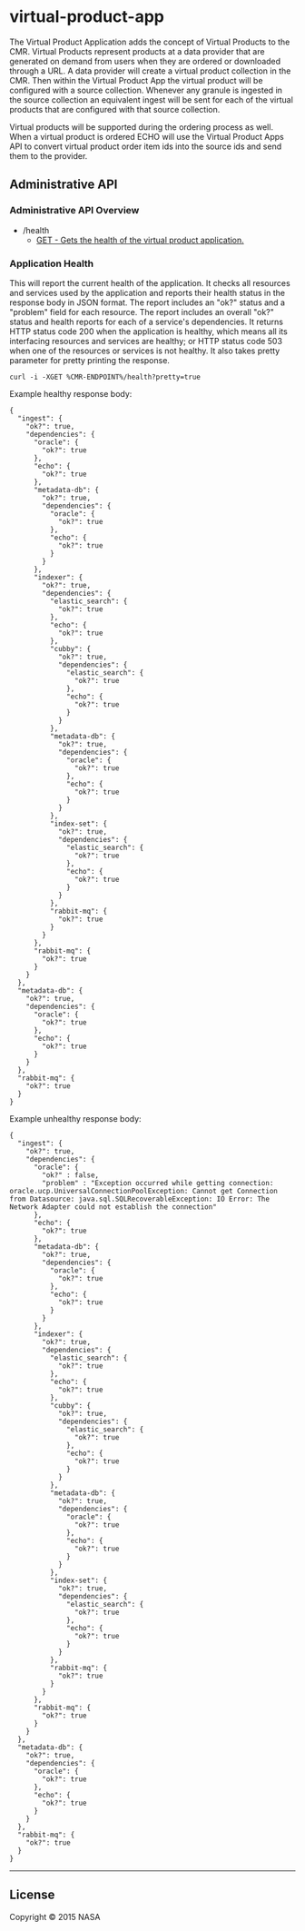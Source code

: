# virtual-product-app

The Virtual Product Application adds the concept of Virtual Products to the CMR. Virtual Products
represent products at a data provider that are generated on demand from users when they are ordered
or downloaded through a URL. A data provider will create a virtual product collection in the CMR.
Then within the Virtual Product App the virtual product will be configured with a source collection.
Whenever any granule is ingested in the source collection an equivalent ingest will be sent for each
of the virtual products that are configured with that source collection.

Virtual products will be supported during the ordering process as well. When a virtual product is
ordered ECHO will use the Virtual Product Apps API to convert virtual product order item ids into
the source ids and send them to the provider.

## Administrative API

### Administrative API Overview

  * /health
    * [GET - Gets the health of the virtual product application.](#application-health)


### <a name="application-health"></a> Application Health

This will report the current health of the application. It checks all resources and services used by the application and reports their health status in the response body in JSON format. The report includes an "ok?" status and a "problem" field for each resource. The report includes an overall "ok?" status and health reports for each of a service's dependencies. It returns HTTP status code 200 when the application is healthy, which means all its interfacing resources and services are healthy; or HTTP status code 503 when one of the resources or services is not healthy. It also takes pretty parameter for pretty printing the response.

    curl -i -XGET %CMR-ENDPOINT%/health?pretty=true

Example healthy response body:

```
{
  "ingest": {
    "ok?": true,
    "dependencies": {
      "oracle": {
        "ok?": true
      },
      "echo": {
        "ok?": true
      },
      "metadata-db": {
        "ok?": true,
        "dependencies": {
          "oracle": {
            "ok?": true
          },
          "echo": {
            "ok?": true
          }
        }
      },
      "indexer": {
        "ok?": true,
        "dependencies": {
          "elastic_search": {
            "ok?": true
          },
          "echo": {
            "ok?": true
          },
          "cubby": {
            "ok?": true,
            "dependencies": {
              "elastic_search": {
                "ok?": true
              },
              "echo": {
                "ok?": true
              }
            }
          },
          "metadata-db": {
            "ok?": true,
            "dependencies": {
              "oracle": {
                "ok?": true
              },
              "echo": {
                "ok?": true
              }
            }
          },
          "index-set": {
            "ok?": true,
            "dependencies": {
              "elastic_search": {
                "ok?": true
              },
              "echo": {
                "ok?": true
              }
            }
          },
          "rabbit-mq": {
            "ok?": true
          }
        }
      },
      "rabbit-mq": {
        "ok?": true
      }
    }
  },
  "metadata-db": {
    "ok?": true,
    "dependencies": {
      "oracle": {
        "ok?": true
      },
      "echo": {
        "ok?": true
      }
    }
  },
  "rabbit-mq": {
    "ok?": true
  }
}
```

Example unhealthy response body:

```
{
  "ingest": {
    "ok?": true,
    "dependencies": {
      "oracle": {
        "ok?" : false,
    	"problem" : "Exception occurred while getting connection: oracle.ucp.UniversalConnectionPoolException: Cannot get Connection from Datasource: java.sql.SQLRecoverableException: IO Error: The Network Adapter could not establish the connection"
      },
      "echo": {
        "ok?": true
      },
      "metadata-db": {
        "ok?": true,
        "dependencies": {
          "oracle": {
            "ok?": true
          },
          "echo": {
            "ok?": true
          }
        }
      },
      "indexer": {
        "ok?": true,
        "dependencies": {
          "elastic_search": {
            "ok?": true
          },
          "echo": {
            "ok?": true
          },
          "cubby": {
            "ok?": true,
            "dependencies": {
              "elastic_search": {
                "ok?": true
              },
              "echo": {
                "ok?": true
              }
            }
          },
          "metadata-db": {
            "ok?": true,
            "dependencies": {
              "oracle": {
                "ok?": true
              },
              "echo": {
                "ok?": true
              }
            }
          },
          "index-set": {
            "ok?": true,
            "dependencies": {
              "elastic_search": {
                "ok?": true
              },
              "echo": {
                "ok?": true
              }
            }
          },
          "rabbit-mq": {
            "ok?": true
          }
        }
      },
      "rabbit-mq": {
        "ok?": true
      }
    }
  },
  "metadata-db": {
    "ok?": true,
    "dependencies": {
      "oracle": {
        "ok?": true
      },
      "echo": {
        "ok?": true
      }
    }
  },
  "rabbit-mq": {
    "ok?": true
  }
}
```

***

## License

Copyright © 2015 NASA
